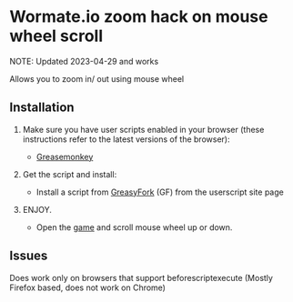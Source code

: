 # Wormate.io zoom hack on mouse wheel scroll

NOTE: Updated 2023-04-29 and works

Allows you to zoom in/ out using mouse wheel

## Installation

1. Make sure you have user scripts enabled in your browser (these instructions refer to the latest versions of the browser):

	* [Greasemonkey](https://addons.mozilla.org/firefox/addon/greasemonkey/)

2. Get the script and install:
	* Install a script from [GreasyFork](https://greasyfork.org/en/) (GF) from the userscript site page

3. ENJOY. 

	* Open the [game](https://wormate.io) and scroll mouse wheel up or down.

## Issues

Does work only on browsers that support beforescriptexecute (Mostly Firefox based, does not work on Chrome)
